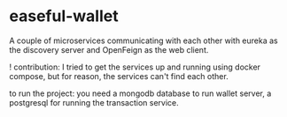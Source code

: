# easeful-wallet
A couple of microservices communicating with each other with eureka as the discovery server and OpenFeign as the web client.

! contribution:
I tried to get the services up and running using docker compose, but for reason, the services can't find each other.

to run the project: you need a mongodb database to run wallet server, a postgresql for running the transaction service.
